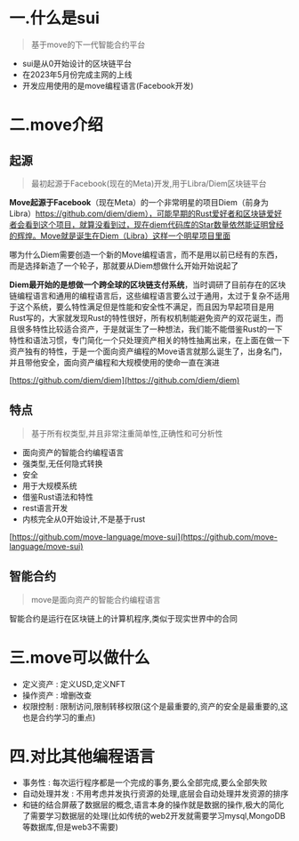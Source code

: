 # 一.什么是sui
> 基于move的下一代智能合约平台
>

+ sui是从0开始设计的区块链平台
+ 在2023年5月份完成主网的上线
+ 开发应用使用的是move编程语言(Facebook开发)



# 二.move介绍
## 起源
> 最初起源于Facebook(现在的Meta)开发,用于Libra/Diem区块链平台
>



**Move起源于Facebook**（现在Meta）的一个非常明星的项目Diem（前身为 Libra）https://github.com/diem/diem），可能早期的Rust爱好者和区块链爱好者会看到这个项目，就算没看到过，现在diem代码库的Star数量依然能证明曾经的辉煌。Move就是诞生在Diem（Libra）这样一个明星项目里面

哪为什么Diem需要创造一个新的Move编程语言，而不是用以前已经有的东西，而是选择新造了一个轮子，那就要从Diem想做什么开始开始说起了

**Diem最开始的是想做一个跨全球的区块链支付系统**，当时调研了目前存在的区块链编程语言和通用的编程语言后，这些编程语言要么过于通用，太过于复杂不适用于这个系统，要么特性满足但是性能和安全性不满足，而且因为早起项目是用Rust写的，大家就发现Rust的特性很好，所有权机制能避免资产的双花诞生，而且很多特性比较适合资产，于是就诞生了一种想法，我们能不能借鉴Rust的一下特性和语法习惯，专门简化一个只处理资产相关的特性抽离出来，在上面在做一下资产独有的特性，于是一个面向资产编程的Move语言就那么诞生了，出身名门，并且带他安全，面向资产编程和大规模使用的使命一直在演进



[https://github.com/diem/diem](https://github.com/diem/diem)

## 特点
> 基于所有权类型,并且非常注重简单性,正确性和可分析性
>

+ 面向资产的智能合约编程语言
+ 强类型,无任何隐式转换
+ 安全
+ 用于大规模系统
+ 借鉴Rust语法和特性
+ rest语言开发
+ 内核完全从0开始设计,不是基于rust



[https://github.com/move-language/move-sui](https://github.com/move-language/move-sui)

## 智能合约
> move是面向资产的智能合约编程语言
>

智能合约是运行在区块链上的计算机程序,类似于现实世界中的合同



# 三.move可以做什么
+ 定义资产 : 定义USD,定义NFT
+ 操作资产 : 增删改查
+ 权限控制 : 限制访问,限制转移权限(这个是最重要的,资产的安全是最重要的,这也是合约学习的重点)



# 四.对比其他编程语言
+ 事务性 : 每次运行程序都是一个完成的事务,要么全部完成,要么全部失败
+ 自动处理并发 : 不用考虑并发执行资源的处理,底层会自动处理并发资源的排序
+ 和链的结合屏蔽了数据层的概念,语言本身的操作就是数据的操作,极大的简化了需要学习数据层的处理(比如传统的web2开发就需要学习mysql,MongoDB等数据库,但是web3不需要)





